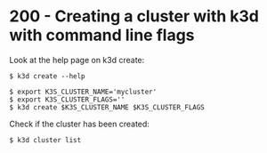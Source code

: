 # 200 - Creating a cluster with k3d with command line flags

Look at the help page on k3d create:

```
$ k3d create --help
```

```
$ export K3S_CLUSTER_NAME='mycluster'
$ export K3S_CLUSTER_FLAGS=''
$ k3d create $K3S_CLUSTER_NAME $K3S_CLUSTER_FLAGS
```

Check if the cluster has been created:

```
$ k3d cluster list
```
